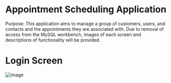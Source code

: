 # Appointment Scheduling Application

Purpose: This application aims to manage a group of customers, users, and contacts and the appointments they are associated with. Due to removal of access from the 
MySQL workbench, images of each screen and descriptions of functionality will be provided.

# Login Screen

![image](https://user-images.githubusercontent.com/41936050/150024567-19e883dc-2d94-4d6c-a461-8cfdfb8f8a43.png)
